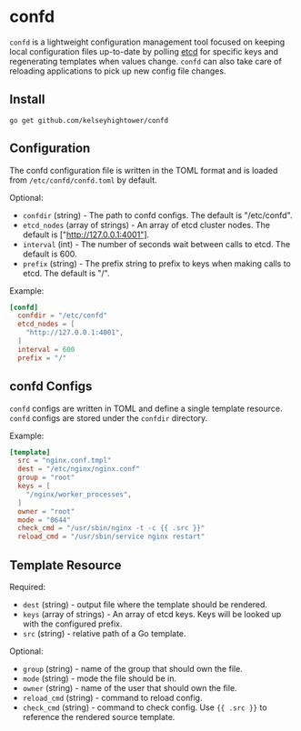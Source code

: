 # confd

`confd` is a lightweight configuration management tool focused on keeping local
configuration files up-to-date by polling [etcd](https://github.com/coreos/etcd)
for specific keys and regenerating templates when values change. `confd` can also
take care of reloading applications to pick up new config file changes.

## Install

```
go get github.com/kelseyhightower/confd
```

## Configuration

The confd configuration file is written in the TOML format and is loaded from
`/etc/confd/confd.toml` by default.

Optional:

 * `confdir` (string) - The path to confd configs. The default is "/etc/confd".
 * `etcd_nodes` (array of strings) - An array of etcd cluster nodes. The default
   is ["http://127.0.0.1:4001"].
 * `interval` (int) - The number of seconds wait between calls to etcd. The
   default is 600.
 * `prefix` (string) - The prefix string to prefix to keys when making calls to
   etcd. The default is "/".

Example:

```TOML
[confd]
  confdir = "/etc/confd"
  etcd_nodes = [
    "http://127.0.0.1:4001",
  ]
  interval = 600
  prefix = "/"
```

## confd Configs

`confd` configs are written in TOML and define a single template resource.
`confd` configs are stored under the `confdir` directory.

Example:

```TOML
[template]
  src = "nginx.conf.tmpl"
  dest = "/etc/nginx/nginx.conf"
  group = "root"
  keys = [
    "/nginx/worker_processes",
  ]
  owner = "root"
  mode = "0644"
  check_cmd = "/usr/sbin/nginx -t -c {{ .src }}"
  reload_cmd = "/usr/sbin/service nginx restart"
```

## Template Resource

Required:

 * `dest` (string) - output file where the template should be rendered.
 * `keys` (array of strings) - An array of etcd keys. Keys will be looked up
   with the configured prefix.
 * `src` (string) - relative path of a Go template.

Optional:

 * `group` (string) - name of the group that should own the file.
 * `mode` (string) - mode the file should be in.
 * `owner` (string) - name of the user that should own the file.
 * `reload_cmd` (string) - command to reload config.
 * `check_cmd` (string) - command to check config. Use `{{ .src }}` to reference
   the rendered source template.


